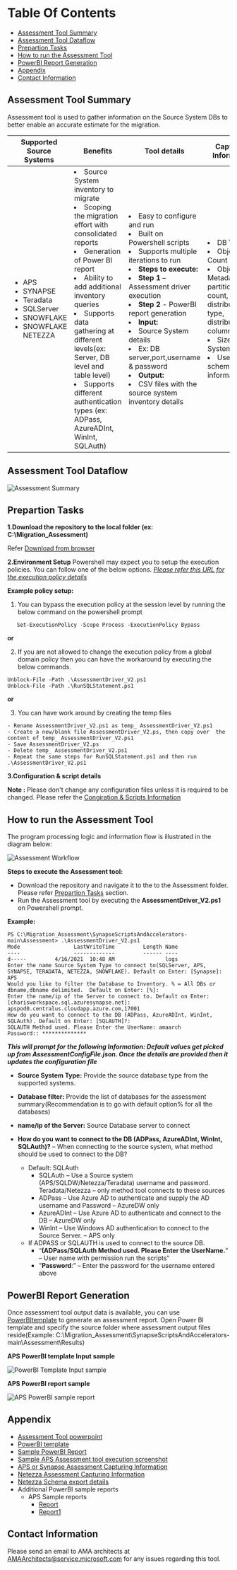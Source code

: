 
# **Table Of Contents**
 - [Assessment Tool Summary](#assessment-tool-summary) 
 - [Assessment Tool Dataflow](#assessment-tool-dataflow)
 - [Prepartion Tasks](#prepartion-tasks)
 - [How to run the Assessment Tool](#how-to-run-the-assessment-tool)
 - [PowerBI Report Generation](#powerbi-report-generation)
 - [Appendix](#appendix)
 - [Contact Information](#contact-information)


## Assessment Tool Summary
Assessment tool is used to gather information on the Source System DBs to better enable an accurate estimate for the migration.

| **Supported Source Systems**    | **Benefits**                  | **Tool details**  | **Capturing Information** |
| ------------------------------------------------------------ | ------------------------------------------------------------ |------------------------------------------------------------ |------------------------------------------------------------ |
|<ul><li>APS</li><li>SYNAPSE</li><li>Teradata</li><li>SQLServer</li><li>SNOWFLAKE</li><li>SNOWFLAKE</li>NETEZZA</ul> |<li>Source System inventory to migrate​</li><li>Scoping the migration effort with consolidated reports​</li><li>Generation of Power BI report​</li><li>Ability to add additional inventory queries​</li><li>Supports data gathering at different levels(ex: Server, DB level and table level)​</li><li>Supports different authentication types (ex: ADPass, AzureADInt, WinInt, SQLAuth)</li> |<li>Easy to configure and run​</li><li>Built on Powershell scripts​</li><li>Supports multiple iterations to run​</li><li>**Steps to execute:** ​</li><li>**Step 1** – Assessment driver execution​</li><li>**Step 2** -  PowerBI report generation​</li><li>**Input:** ​</li><li>Source System details​</li><li>Ex: DB server,port,username & password​</li><li>**Output:** ​</li><li>CSV files with the source system inventory details</li>|<li>DB Version​</li><li>Object Count​</li><li>Object Metadata(Size, partitions count, distribution type, distribution column, etc.)​</li><li>Size of the System​</li><li>Users & schema information</li> |

## Assessment Tool Dataflow

![Assessment Summary](..//Images/0A_Assessment_tool_dataflow.PNG)

## Prepartion Tasks

**1.Download the repository to the local folder (ex: C:\Migration_Assessment)**

Refer [Download from browser](https://www.wikihow.com/Download-a-GitHub-Folder)

**2.Environment Setup**
Powershell may expect you to setup the execution policies. You can follow one of the below options.
*[Please refer this URL for the execution policy details](https://docs.microsoft.com/en-us/powershell/module/microsoft.powershell.security/set-executionpolicy?view=powershell-7.1)*

**Example policy setup:**

1. You can bypass the execution policy at the session level by running the below command on the powershell prompt
```
   Set-ExecutionPolicy -Scope Process -ExecutionPolicy Bypass

```
**or**

2. If you are not allowed  to change the execution policy from a global domain policy then you can have the workaround by executing the below commands.
```
Unblock-File -Path .\AssessmentDriver_V2.ps1
Unblock-File -Path .\RunSQLStatement.ps1
```

**or**

3. You can have work around by creating the temp files
```
- Rename AssessmentDriver_V2.ps1 as temp_ AssessmentDriver_V2.ps1
- Create a new/blank file AssessmentDriver_V2.ps, then copy over  the content of temp_ AssessmentDriver_V2.ps1
- Save AssessmentDriver_V2.ps 
- Delete temp_ AssessmentDriver_V2.ps1
- Repeat the same steps for RunSQLStatement.ps1 and then run .\AssessmentDriver_V2.ps1
```

**3.Configuration & script details**

**Note :** Please don't change any configuration files unless it is required to be changed. Please refer the [Congiration & Scripts Information](Readme_References/Configuration_Scripts_details.md)

## How to run the Assessment Tool

The program processing logic and information flow is illustrated in the diagram below: 

![Assessment Workflow](..//Images/0A_assessment_execution_flow.PNG)

**Steps to execute the Assessment tool:**

- Download the repository and navigate it to the  to the Assessment folder. Please refer [Prepartion Tasks](#prepartion-tasks) section.
- Run the Assessment tool by executing the **AssessmentDriver_V2.ps1** on Powershell prompt.

**Example:**
```
PS C:\Migration_Assessment\SynapseScriptsAndAccelerators-main\Assessment> .\AssessmentDriver_V2.ps1
Mode                 LastWriteTime         Length Name
----                 -------------         ------ ----
d-----         4/16/2021  10:48 AM                logs
Enter the name Source System Type to connect to(SQLServer, APS, SYNAPSE, TERADATA, NETEZZA, SNOWFLAKE). Default on Enter: [Synapse]: APS
Would you like to filter the Database to Inventory. % = All DBs or dbname,dbname delimited.  Default on Enter: [%]:
Enter the name/ip of the Server to connect to. Default on Enter: [charisworkspace.sql.azuresynapse.net]: apspod0.centralus.cloudapp.azure.com,17001
How do you want to connect to the DB (ADPass, AzureADInt, WinInt, SQLAuth). Default on Enter: [SQLAUTH]?:
SQLAUTH Method used. Please Enter the UserName: amaarch
Password:: **************

```
***This will prompt for the following Information: Default values get picked up from AssessmentConfigFile.json. Once the details are provided then it updates the configuration file***

* **Source System Type:**  Provide the source database type from the supported systems.
* **Database filter:** Provide the list of databases for the assessment summary(Recommendation is to go with default option% for all the databases)
* **name/ip of the Server:** Source Database server to connect

* **How do you want to connect to the DB (ADPass, AzureADInt, WinInt, SQLAuth)?** – When connecting to the source system, what method should be used to connect to the DB?

  * Default: SQLAuth
    * SQLAuth – Use a Source system (APS/SQLDW/Netezza/Teradata) username and password.  Teradata/Netezza – only method tool connects to these sources
    * ADPass – Use Azure AD to authenticate and supply the AD username and Password – AzureDW only
    * AzureADInt – Use Azure AD to authenticate and connect to the DB – AzureDW only
    * WinInt – Use Windows AD authentication to connect to the Source Server. – APS only

  - If ADPASS or SQLAUTH is used to connect to the source DB.
    - “**(ADPass/SQLAuth Method used. Please Enter the UserName.**” – User name with permission run the scripts“
    - "**Password**:” – Enter the password for the username entered above

## PowerBI Report Generation
Once assessment tool output data is available, you can use [PowerBItemplate](APS%20Assessment.pbit) to generate an assessment report.
Open Power BI template and specify the source folder where assessment output files reside(Example: C:\Migration_Assessment\SynapseScriptsAndAccelerators-main\Assessment\Results)

**APS PowerBI template Input sample**

![PowerBI Template Input sample](..//Images/0B_PowerBI_input.PNG)

**APS PowerBI report sample**

![APS PowerBI sample report](..//Images/0B_Sample_APS_powerBI_report.PNG)


## Appendix

- [Assessment Tool powerpoint](AssessmentTool.pptx)
- [PowerBI template](APS%20Assessment.pbit)
- [Sample PowerBI Report](APS%20Assessment.pbix)
- [Sample APS Assessment tool execution screenshot](..//Images/0A_assessment_execution.PNG)
- [APS or Synapse Assessment Capturing Information](Readme_References/APS_or_Synapse_CapturingInformation.md)
- [Netezza Assessment Capturing Information](Readme_References/Netezza_CapturingInformation.md)
- [Netezza Schema export details](Readme_References/Netezza%20Schema%20Extract.md)
- Additional PowerBI sample reports
  - APS Sample reports
    - [Report](..//Images/0B_Sample_APS_powerBI_report.PNG)
    - [Report1](..//Images/0B_Sample_APS_powerBI_report1.PNG)


## Contact Information
Please send an email to AMA architects at <AMAArchitects@service.microsoft.com> for any issues regarding this tool.
